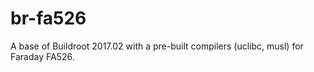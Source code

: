 # br-fa526

A base of Buildroot 2017.02 with a pre-built compilers (uclibc, musl) for Faraday FA526.
